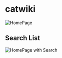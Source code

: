 # catwiki

![HomePage](https://ibb.co/qxJRpF3)

## Search List

![HomePage with Search](https://ibb.co/pLgr12G)
